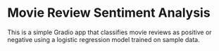 # Movie Review Sentiment Analysis

This is a simple Gradio app that classifies movie reviews as positive or negative using a logistic regression model trained on sample data.